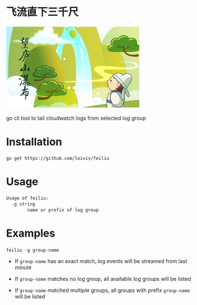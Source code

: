 # 飞流直下三千尺
![](https://raw.githubusercontent.com/loivis/feiliu/master/libai.jpg)

go cli tool to tail cloudwatch logs from selected log group

# Installation

```
go get https://github.com/loivis/feiliu
```

# Usage

```
Usage of feiliu:
  -g string
    	name or prefix of log group
```

# Examples

`feiliu -g group-name`

+ If `group-name` has an exact match, log events will be streamed from last minute

+ If `group-name` matches no log group, all available log groups will be listed

+ If `group-name` matched multiple groups, all groups with prefix `group-name` will be listed
